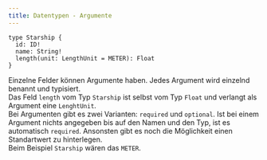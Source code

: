 ```yaml
---
title: Datentypen - Argumente
---
```


```
type Starship {
  id: ID!
  name: String!
  length(unit: LengthUnit = METER): Float
}
```

Einzelne Felder können Argumente haben. Jedes Argument wird einzelnd benannt und typisiert.<br>
Das Feld `length` vom Typ `Starship` ist selbst vom Typ `Float` und verlangt als Argument eine `LenghtUnit`.<br>
Bei Argumenten gibt es zwei Varianten: `required` und `optional`. Ist bei einem Argument nichts angegeben bis auf den Namen und den Typ, ist es automatisch `required`. Ansonsten gibt es noch die Möglichkeit einen Standartwert zu hinterlegen.<br>
Beim Beispiel `Starship` wären das `METER`.
